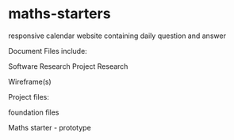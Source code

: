 maths-starters
==============

responsive calendar  website containing daily question and answer  


Document Files include:

Software Research
Project Research



Wireframe(s)


Project files:


foundation files

Maths starter - prototype

